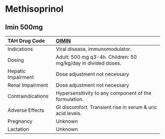 # Methisoprinol

## Imin 500mg

| TAH Drug Code      | [OIMIN](https://www.tahsda.org.tw/drugs/hissearch.php?drug_code=OIMIN)   |
|:-------------------|:-------------------------------------------------------------------------|
| Indications        | Viral disease, immunomodulator.                                          |
| Dosing             | Adult: 500 mg q3-4h. Children: 50 mg/kg/day in divided doses.            |
| Hepatic Impairment | Dose adjustment not necessary                                            |
| Renal Impairment   | Dose adjustment not necessary                                            |
| Contraindications  | Hypersensitivity to any component of the formulation.                    |
| Adverse Effects    | GI discomfort. Transient rise in serum & uric acid levels.               |
| Pregnancy          | Unknown                                                                  |
| Lactation          | Unknown                                                                  |

